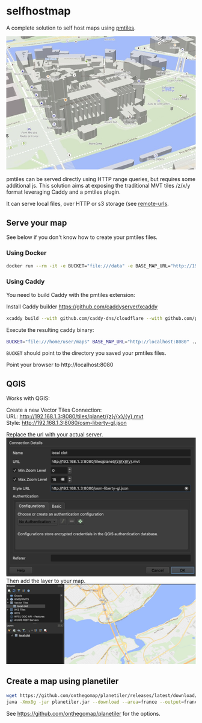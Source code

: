 # selfhostmap

A complete solution to self host maps using [pmtiles](https://docs.protomaps.com/pmtiles/).

![amap](/img/example.jpg)

pmtiles can be served directly using HTTP range queries, but requires some additional js.
This solution aims at exposing the traditional MVT tiles /z/x/y format leveraging Caddy and a pmtiles plugin.

It can serve local files, over HTTP or s3 storage (see [remote-urls](https://github.com/protomaps/go-pmtiles?tab=readme-ov-file#remote-urls).

## Serve your map

See below if you don't know how to create your pmtiles files.

### Using Docker
```sh
docker run --rm -it -e BUCKET="file:///data" -e BASE_MAP_URL="http://192.168.1.3:8080" ghcr.io/akhenakh/selfhostmap:main 
```
### Using Caddy

You need to build Caddy with the pmtiles extension:

Install Caddy builder https://github.com/caddyserver/xcaddy

```sh
xcaddy build --with github.com/caddy-dns/cloudflare --with github.com/protomaps/go-pmtiles/caddy
```

Execute the resulting caddy binary:
```sh
BUCKET="file:///home/user/maps" BASE_MAP_URL="http://localhost:8080" ./caddy run -c ./Caddyfile.local
```
`BUCKET` should point to the directory you saved your pmtiles files.

Point your browser to http://localhost:8080

## QGIS

Works with QGIS:

Create a new Vector Tiles Connection:  
URL: http://192.168.1.3:8080/tiles/planet/{z}/{x}/{y}.mvt  
Style: http://192.168.1.3:8080/osm-liberty-gl.json  

Replace the url with your actual server.  
    ![QGIS](/img/qgis.jpg)
Then add the layer to your map.  
    ![QGISMap](/img/qgismap.jpg)

## Create a map using planetiler
```sh
wget https://github.com/onthegomap/planetiler/releases/latest/download/planetiler.jar
java -Xmx8g -jar planetiler.jar --download --area=france --output=france.pmtiles
```

See https://github.com/onthegomap/planetiler for the options.
